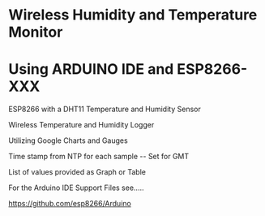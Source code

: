 # Wireless Humidity and Temperature Monitor 
# Using ARDUINO IDE and ESP8266-XXX

ESP8266 with a DHT11 Temperature and Humidity Sensor


Wireless Temperature and Humidity Logger 

Utilizing Google Charts and Gauges

Time stamp from NTP for each sample -- Set for GMT

List of values provided as Graph or Table


For the Arduino IDE Support Files see.....

https://github.com/esp8266/Arduino


